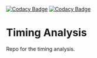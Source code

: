 
[![Codacy Badge](https://app.codacy.com/project/badge/Grade/f16829e4515d49e58be4972e17f1aa0b)](https://www.codacy.com/gh/Apollo-Decentralized-Orchestration/TimingAnalysis/dashboard?utm_source=github.com&amp;utm_medium=referral&amp;utm_content=Apollo-Decentralized-Orchestration/TimingAnalysis&amp;utm_campaign=Badge_Grade)
[![Codacy Badge](https://app.codacy.com/project/badge/Coverage/f16829e4515d49e58be4972e17f1aa0b)](https://www.codacy.com/gh/Apollo-Decentralized-Orchestration/TimingAnalysis/dashboard?utm_source=github.com&utm_medium=referral&utm_content=Apollo-Decentralized-Orchestration/TimingAnalysis&utm_campaign=Badge_Coverage)

# Timing Analysis 

Repo for the timing analysis.
